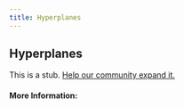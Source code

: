 ```yaml
---
title: Hyperplanes
---
```


## Hyperplanes

This is a stub. [Help our community expand it.](https://github.com/freeCodeCamp/guide-articles/tree/master/articles/Math/Vectors/Hyperplanes/index.md)

<!-- The article goes here, in GitHub-flavored Markdown. Feel free to add YouTube videos, images, and CodePen/JSBin embeds  -->

#### More Information:
<!-- Please add any articles you think might be helpful to read before writing the article -->


